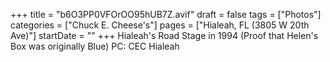 +++
title = "b6O3PP0VFOrOO95hUB7Z.avif"
draft = false
tags = ["Photos"]
categories = ["Chuck E. Cheese's"]
pages = ["Hialeah, FL (3805 W 20th Ave)"]
startDate = ""
+++
Hialeah's Road Stage in 1994 (Proof that Helen's Box was originally Blue) PC: CEC Hialeah
